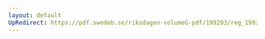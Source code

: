 ```yaml
---
layout: default
UpRedirect: https://pdf.swedeb.se/riksdagen-volumeG-pdf/199293/reg_199293/reg_199293_0390.pdf
---
```


